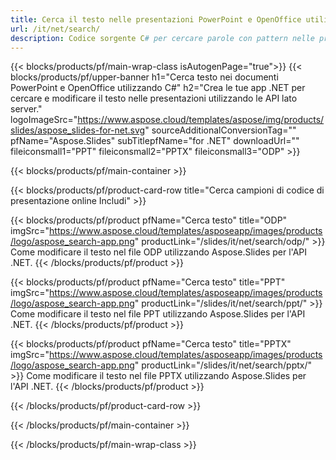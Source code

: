 ```yaml
---
title: Cerca il testo nelle presentazioni PowerPoint e OpenOffice utilizzando .NET
url: /it/net/search/
description: Codice sorgente C# per cercare parole con pattern nelle presentazioni PowerPoint e OpenOffice™
---
```


{{< blocks/products/pf/main-wrap-class isAutogenPage="true">}}
{{< blocks/products/pf/upper-banner h1="Cerca testo nei documenti PowerPoint e OpenOffice utilizzando C#" h2="Crea le tue app .NET per cercare e modificare il testo nelle presentazioni utilizzando le API lato server." logoImageSrc="https://www.aspose.cloud/templates/aspose/img/products/slides/aspose_slides-for-net.svg" sourceAdditionalConversionTag="" pfName="Aspose.Slides" subTitlepfName="for .NET" downloadUrl="" fileiconsmall1="PPT" fileiconsmall2="PPTX" fileiconsmall3="ODP" >}}

{{< blocks/products/pf/main-container >}}

{{< blocks/products/pf/product-card-row title="Cerca campioni di codice di presentazione online Includi" >}}

{{< blocks/products/pf/product pfName="Cerca testo" title="ODP" imgSrc="https://www.aspose.cloud/templates/asposeapp/images/products/logo/aspose_search-app.png" productLink="/slides/it/net/search/odp/" >}}
Come modificare il testo nel file ODP utilizzando Aspose.Slides per l'API .NET.
{{< /blocks/products/pf/product >}}

{{< blocks/products/pf/product pfName="Cerca testo" title="PPT" imgSrc="https://www.aspose.cloud/templates/asposeapp/images/products/logo/aspose_search-app.png" productLink="/slides/it/net/search/ppt/" >}}
Come modificare il testo nel file PPT utilizzando Aspose.Slides per l'API .NET.
{{< /blocks/products/pf/product >}}

{{< blocks/products/pf/product pfName="Cerca testo" title="PPTX" imgSrc="https://www.aspose.cloud/templates/asposeapp/images/products/logo/aspose_search-app.png" productLink="/slides/it/net/search/pptx/" >}}
Come modificare il testo nel file PPTX utilizzando Aspose.Slides per l'API .NET.
{{< /blocks/products/pf/product >}}



{{< /blocks/products/pf/product-card-row >}}

{{< /blocks/products/pf/main-container >}}
    
{{< /blocks/products/pf/main-wrap-class >}}